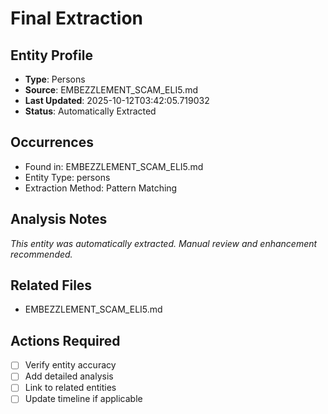 # Final Extraction

## Entity Profile
- **Type**: Persons
- **Source**: EMBEZZLEMENT_SCAM_ELI5.md
- **Last Updated**: 2025-10-12T03:42:05.719032
- **Status**: Automatically Extracted

## Occurrences
- Found in: EMBEZZLEMENT_SCAM_ELI5.md
- Entity Type: persons
- Extraction Method: Pattern Matching

## Analysis Notes
*This entity was automatically extracted. Manual review and enhancement recommended.*

## Related Files
- EMBEZZLEMENT_SCAM_ELI5.md

## Actions Required
- [ ] Verify entity accuracy
- [ ] Add detailed analysis
- [ ] Link to related entities
- [ ] Update timeline if applicable
